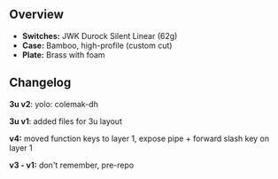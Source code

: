 ## Overview
* **Switches:** JWK Durock Silent Linear (62g)
* **Case:** Bamboo, high-profile (custom cut)
* **Plate:** Brass with foam

## Changelog

**3u v2**:
yolo: colemak-dh

**3u v1**:
added files for 3u layout

**v4:**
moved function keys to layer 1, expose pipe + forward slash key on layer 1

**v3 - v1:**
don't remember, pre-repo
